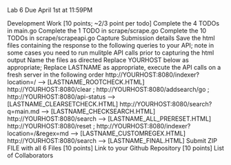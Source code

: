 Lab 6
Due April 1st at 11:59PM

Development Work [10 points; ~2/3 point per todo]
Complete the 4 TODOs in main.go
Complete the 1 TODO in scrape/scrape.go
Complete the 10 TODOs in scrape/scrapeapi.go
Capture Submission details
Save the html files containing the response to the following queries to your API;
note in some cases you need to run mulitple API calls prior to capturing the html output
Name the files as directed
Replace YOURHOST below as appropriate; Replace LASTNAME as appropriate, execute the API calls on a fresh server in the following order
http://YOURHOST:8080/indexer?location=/ --> [LASTNAME_ROOTCHECK.HTML]
http://YOURHOST:8080/clear ; http://YOURHOST:8080/addsearch/go ; http://YOURHOST:8080/api-status --> [LASTNAME_CLEARSETCHECK.HTML]
http://YOURHOST:8080/search?q=main.md --> [LASTNAME_CHECKSEARCH.HTML]
http://YOURHOST:8080/search --> [LASTNAME_ALL_PRERESET.HTML]
http://YOURHOST:8080/reset ; http://YOURHOST:8080/indexer?location=/&regex=md --> [LASTNAME_CUSTOMREGEX.HTML]
http://YOURHOST:8080/search --> [LASTNAME_FINAL.HTML]
Submit
ZIP FILE with all 6 Files [10 points]
Link to your Github Repository [10 points]
List of Collaborators